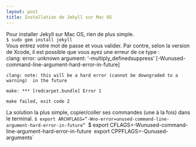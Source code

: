 ```yaml
---
layout: post
title: Installation de Jekyll sur Mac OS
---
```


Pour installer Jekyll sur Mac OS, rien de plus simple.		
`$ sudo gem install jekyll`			
Vous entrez votre mot de passe et vous valider. Par contre, selon la version de Xcode, il est possible que vous ayez une erreur de ce type :		
	clang: error: unknown argument: ‘-multiply_definedsuppress’ [-Wunused-		command-line-argument-hard-error-in-future]
	
	clang: note: this will be a hard error (cannot be downgraded to a warning) 	in the future
	
	make: *** [redcarpet.bundle] Error 1
	
	make failed, exit code 2		
La solution la plus simple, copier/coller ses commandes (une à la fois) dans le terminal.
`$ export ARCHFLAGS=”-Wno-error=unused-command-line-argument-hard-error-in-future”
`$ export CFLAGS=-Wunused-command-line-argument-hard-error-in-future`
`export CPPFLAGS=-Qunused-arguments`